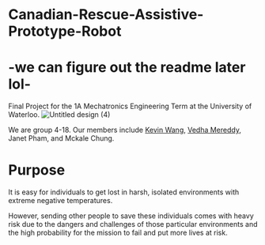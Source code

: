 # Canadian-Rescue-Assistive-Prototype-Robot

# -we can figure out the readme later lol-

Final Project for the 1A Mechatronics Engineering Term at the University of Waterloo. 
![Untitled design (4)](https://user-images.githubusercontent.com/71574223/202064548-eb99529f-b643-4678-8e70-7aa5af253d09.png)

We are group 4-18. Our members include [Kevin Wang](https://github.com/kevinjunkaiwang), [Vedha Mereddy](https://github.com/vedhamereddy), Janet Pham, and Mckale Chung. 

# Purpose
It is easy for individuals to get lost in harsh, isolated environments with extreme negative temperatures. 

However, sending other people to save these individuals comes with heavy risk due to the dangers and challenges of those particular environments and the high probability for the mission to fail and put more lives at risk. 






